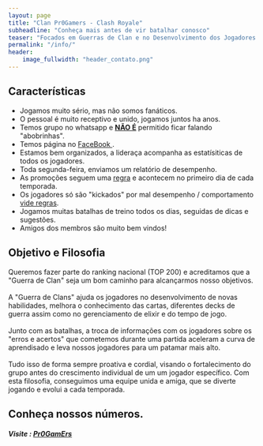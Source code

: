 ```yaml
---
layout: page
title: "Clan Pr0Gamers - Clash Royale"
subheadline: "Conheça mais antes de vir batalhar conosco"
teaser: "Focados em Guerras de Clan e no Desenvolvimento dos Jogadores."
permalink: "/info/"
header:
    image_fullwidth: "header_contato.png"
---
```


## Características

* Jogamos muito sério, mas não somos fanáticos.
* O pessoal é muito receptivo e unido, jogamos juntos ha anos.
* Temos grupo no whatsapp e <u><strong>NÃO É</strong></u> permitido ficar falando "abobrinhas".
* Temos página no <a href="http://facebook.com.br/pr0gamers" target="_blank"> FaceBook </a>.
* Estamos bem organizados, a lideraça acompanha as estatísiticas de todos os jogadores.
* Toda segunda-feira, enviamos um relatório de desempenho.
* As promoções seguem uma <a href="{{ site.url }}{{ site.baseurl }}/regras/">regra</a> e acontecem no primeiro dia de cada temporada.
* Os jogadores só são "kickados" por mal desempenho / comportamento <a href="{{ site.url }}{{ site.baseurl }}/regras/"> vide regras</a>.
* Jogamos muitas batalhas de treino todos os dias, seguidas de dicas e sugestões.
* Amigos dos membros são muito bem vindos!


## Objetivo e Filosofia

Queremos fazer parte do ranking nacional (TOP 200) e acreditamos que a "Guerra de Clan" seja um bom caminho para alcançarmos nosso objetivos. <br><br>
A "Guerra de Clans" ajuda os jogadores no desenvolvimento de novas habilidades, melhora o conhecimento das cartas, diferentes decks de guerra assim como no gerenciamento de elixir e do tempo de jogo. <br><br>
Junto com as batalhas, a troca de informações com os jogadores sobre os "erros e acertos" que cometemos durante uma partida aceleram a curva de aprendisado e leva nossos jogadores para um patamar mais alto.<br><br>
Tudo isso de forma sempre proativa e cordial, visando o fortalecimento do grupo antes do crescimento individual de um um jogador específico. Com esta filosofia, conseguimos uma equipe unida e amiga, que se diverte jogando e evolui a cada temporada.


## Conheça nossos números.
##### Visite : <a href="https://spy.deckshop.pro/clan/CL9Y0U" target="_blank"> Pr0GamErs </a>
